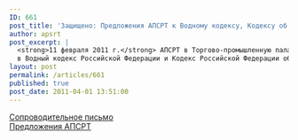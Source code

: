 ```yaml
---
ID: 661
post_title: 'Защищено: Предложения АПСРТ к Водному кодексу, Кодексу об административных правонарушениях'
author: apsrt
post_excerpt: |
  <strong>11 февраля 2011 г.</strong> АПСРТ в Торгово-промышленную палату Российской Федерации были направлены предложения к проекту Федеративного закона «О внесении изменений<br />
  в Водный кодекс Российской Федерации и Кодекс Российской Федерации об административных правонарушениях». Текст письма прилагается.
layout: post
permalink: /articles/661
published: true
post_date: 2011-04-01 13:51:00
---
```

[Сопроводительное письмо][1]  
[Предложения АПСРТ][2]

 [1]: http://www.apsrt.ru/docs/2-04-31.doc
 [2]: http://www.apsrt.ru/docs/codex.doc